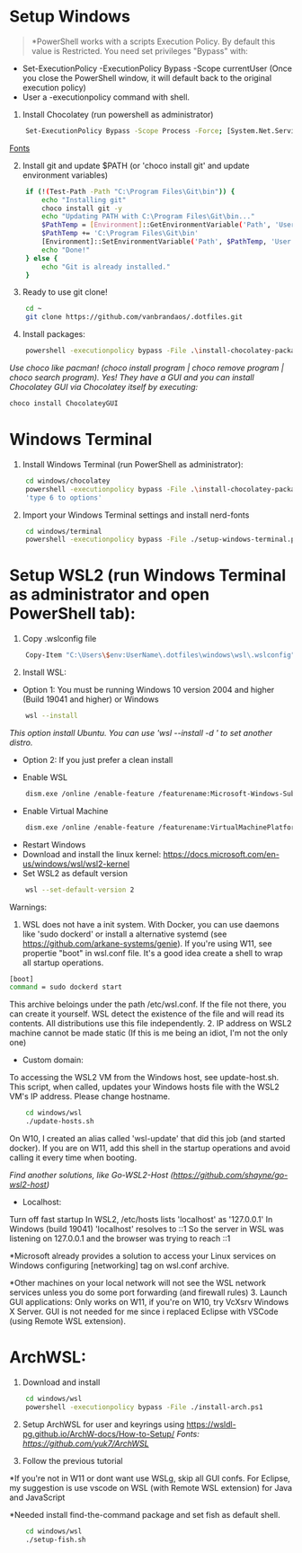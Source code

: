 # Setup Windows

> *PowerShell works with a scripts Execution Policy. By default this value is Restricted. You need set privileges "Bypass" with:
- Set-ExecutionPolicy -ExecutionPolicy Bypass -Scope currentUser (Once you close the PowerShell window, it will default back to the original execution policy)
- User a -executionpolicy command with shell.

1. Install Chocolatey (run powershell as administrator) 
```bash
    Set-ExecutionPolicy Bypass -Scope Process -Force; [System.Net.ServicePointManager]::SecurityProtocol = [System.Net.ServicePointManager]::SecurityProtocol -bor 3072; iex ((New-Object System.Net.WebClient).DownloadString('https://community.chocolatey.org/install.ps1'))
```
[Fonts](https://chocolatey.org/install)

2. Install git and update $PATH (or 'choco install git' and update environment variables)
```bash
    if (!(Test-Path -Path "C:\Program Files\Git\bin")) {
        echo "Installing git"
        choco install git -y
        echo "Updating PATH with C:\Program Files\Git\bin..."
        $PathTemp = [Environment]::GetEnvironmentVariable('Path', 'User') + ';'
        $PathTemp += 'C:\Program Files\Git\bin'
        [Environment]::SetEnvironmentVariable('Path', $PathTemp, 'User')
        echo "Done!"
    } else {
        echo "Git is already installed."
    }     
```
3. Ready to use git clone! 
```bash
    cd ~
    git clone https://github.com/vanbrandaos/.dotfiles.git
```
4. Install packages:
```bash
    powershell -executionpolicy bypass -File .\install-chocolatey-packages.ps1   
```
*Use choco like pacman! (choco install program | choco remove program | choco search program). Yes! They have a GUI and you can install Chocolatey GUI via Chocolatey itself by executing:*
```bash
choco install ChocolateyGUI
```

# Windows Terminal

1. Install Windows Terminal (run PowerShell as administrator):
```bash
    cd windows/chocolatey
    powershell -executionpolicy bypass -File .\install-chocolatey-packages.ps1
    'type 6 to options'
```
2. Import your Windows Terminal settings and install nerd-fonts
```bash
    cd windows/terminal
    powershell -executionpolicy bypass -File ./setup-windows-terminal.ps1
```

# Setup WSL2 (run Windows Terminal as administrator and open PowerShell tab):

1. Copy .wslconfig file
```bash
    Copy-Item "C:\Users\$env:UserName\.dotfiles\windows\wsl\.wslconfig" -Destination "C:\Users\$env:UserName\"
```
2. Install WSL:
* Option 1: You must be running Windows 10 version 2004 and higher (Build 19041 and higher) or Windows 
```bash
    wsl --install
```
*This option install Ubuntu. You can use 'wsl --install -d <Distribution Name>' to set another distro.*

* Option 2: If you just prefer a clean install
- Enable WSL
```bash
    dism.exe /online /enable-feature /featurename:Microsoft-Windows-Subsystem-Linux /all /norestart 
```
- Enable Virtual Machine
```bash
    dism.exe /online /enable-feature /featurename:VirtualMachinePlatform /all /norestart
```
- Restart Windows 
- Download and install the linux kernel: https://docs.microsoft.com/en-us/windows/wsl/wsl2-kernel
-  Set WSL2 as default version
```bash
    wsl --set-default-version 2
```

Warnings:

1. WSL does not have a init system. With Docker, you can use daemons like 'sudo dockerd' or install a alternative systemd (see https://github.com/arkane-systems/genie). If you're using W11, see propertie "boot" in wsl.conf file. It's a good idea create a shell to wrap all startup operations.
```bash
[boot]
command = sudo dockerd start
```
This archive beloings under the path /etc/wsl.conf. If the file not there, you can create it yourself. WSL detect the existence of the file and will read its contents. All distributions use this file independently.
2. IP address on WSL2 machine cannot be made static (If this is me being an idiot, I'm not the only one)

- Custom domain:

To accessing the WSL2 VM from the Windows host, see update-host.sh. This script, when called, updates your Windows hosts file with the WSL2 VM's IP address. Please change hostname.
```bash
    cd windows/wsl
    ./update-hosts.sh
```
On W10, I created an alias called 'wsl-update' that did this job (and started docker). If you are on W11, add this shell in the startup operations and avoid calling it every time when booting.

*Find another solutions, like Go-WSL2-Host (https://github.com/shayne/go-wsl2-host)*

- Localhost:

Turn off fast startup
In WSL2, /etc/hosts lists 'localhost' as '127.0.0.1'
In Windows (build 19041) 'localhost' resolves to ::1
So the server in WSL was listening on 127.0.0.1 and the browser was trying to reach ::1

*Microsoft already provides a solution to access your Linux services on Windows configuring [networking] tag on wsl.conf archive. 

*Other machines on your local network will not see the WSL network services unless you do some port forwarding (and firewall rules)
3. Launch GUI applications: Only works on W11, if you're on W10, try VcXsrv Windows X Server. GUI is not needed for me since i replaced Eclipse with VSCode (using Remote WSL extension).
  
# ArchWSL:

1. Download and install
```bash
    cd windows/wsl
    powershell -executionpolicy bypass -File ./install-arch.ps1    
```
2. Setup ArchWSL for user and keyrings using https://wsldl-pg.github.io/ArchW-docs/How-to-Setup/ 
*Fonts: https://github.com/yuk7/ArchWSL*

3. Follow the previous tutorial

*If you're not in W11 or dont want use WSLg, skip all GUI confs. For Eclipse, my suggestion is use vscode on WSL (with Remote WSL extension) for Java and JavaScript

*Needed install find-the-command package and set fish as default shell.
```bash
    cd windows/wsl
    ./setup-fish.sh
```